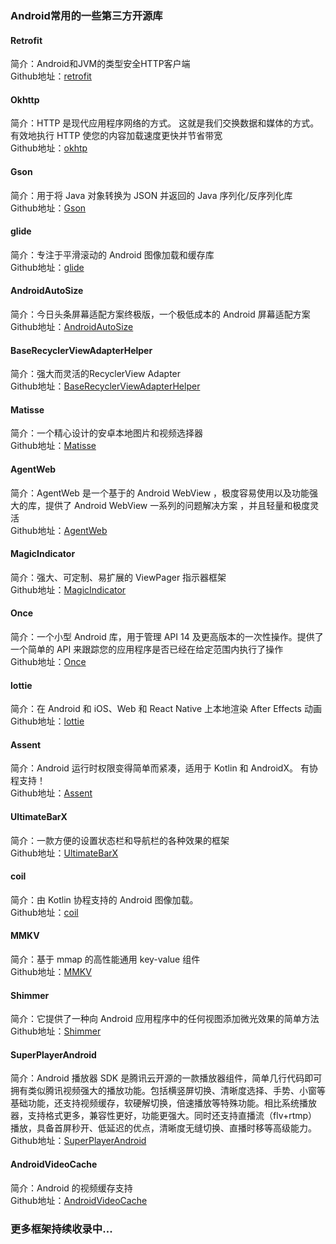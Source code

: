 ### Android常用的一些第三方开源库

#### Retrofit
简介：Android和JVM的类型安全HTTP客户端  
Github地址：[retrofit](https://github.com/square/retrofit)

#### Okhttp
简介：HTTP 是现代应用程序网络的方式。 这就是我们交换数据和媒体的方式。 有效地执行 HTTP 使您的内容加载速度更快并节省带宽   
Github地址：[okhtp](https://github.com/square/okhttp)

#### Gson
简介：用于将 Java 对象转换为 JSON 并返回的 Java 序列化/反序列化库  
Github地址：[Gson](https://github.com/google/gson)

#### glide
简介：专注于平滑滚动的 Android 图像加载和缓存库  
Github地址：[glide](https://github.com/bumptech/glide)

#### AndroidAutoSize
简介：今日头条屏幕适配方案终极版，一个极低成本的 Android 屏幕适配方案  
Github地址：[AndroidAutoSize](https://github.com/JessYanCoding/AndroidAutoSize)

#### BaseRecyclerViewAdapterHelper
简介：强大而灵活的RecyclerView Adapter  
Github地址：[BaseRecyclerViewAdapterHelper](https://github.com/CymChad/BaseRecyclerViewAdapterHelper)

#### Matisse
简介：一个精心设计的安卓本地图片和视频选择器   
Github地址：[Matisse](https://github.com/zhihu/Matisse)

#### AgentWeb
简介：AgentWeb 是一个基于的 Android WebView ，极度容易使用以及功能强大的库，提供了 Android WebView 一系列的问题解决方案 ，并且轻量和极度灵活   
Github地址：[AgentWeb](https://github.com/Justson/AgentWeb)

#### MagicIndicator
简介：强大、可定制、易扩展的 ViewPager 指示器框架    
Github地址：[MagicIndicator](https://github.com/hackware1993/MagicIndicator)

#### Once
简介：一个小型 Android 库，用于管理 API 14 及更高版本的一次性操作。提供了一个简单的 API 来跟踪您的应用程序是否已经在给定范围内执行了操作  
Github地址：[Once](https://github.com/jonfinerty/Once)

#### lottie
简介：在 Android 和 iOS、Web 和 React Native 上本地渲染 After Effects 动画  
Github地址：[lottie](https://github.com/airbnb/lottie-android)

#### Assent
简介：Android 运行时权限变得简单而紧凑，适用于 Kotlin 和 AndroidX。 有协程支持！    
Github地址：[Assent](https://github.com/afollestad/assent)

#### UltimateBarX
简介：一款方便的设置状态栏和导航栏的各种效果的框架    
Github地址：[UltimateBarX](https://github.com/Zackratos/UltimateBarX)

#### coil
简介：由 Kotlin 协程支持的 Android 图像加载。  
Github地址：[coil](https://github.com/coil-kt/coil)

#### MMKV
简介：基于 mmap 的高性能通用 key-value 组件  
Github地址：[MMKV](https://github.com/Tencent/MMKV)

#### Shimmer
简介：它提供了一种向 Android 应用程序中的任何视图添加微光效果的简单方法  
Github地址：[Shimmer](https://github.com/facebook/shimmer-android)

#### SuperPlayerAndroid
简介：Android 播放器 SDK 是腾讯云开源的一款播放器组件，简单几行代码即可拥有类似腾讯视频强大的播放功能。包括横竖屏切换、清晰度选择、手势、小窗等基础功能，还支持视频缓存，软硬解切换，倍速播放等特殊功能。相比系统播放器，支持格式更多，兼容性更好，功能更强大。同时还支持直播流（flv+rtmp）播放，具备首屏秒开、低延迟的优点，清晰度无缝切换、直播时移等高级能力。    
Github地址：[SuperPlayerAndroid](https://github.com/tencentyun/SuperPlayer_Android/wiki)

#### AndroidVideoCache
简介：Android 的视频缓存支持  
Github地址：[AndroidVideoCache](https://github.com/danikula/AndroidVideoCache)


### 更多框架持续收录中...